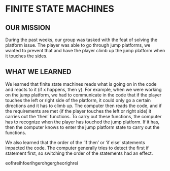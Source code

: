 # FINITE STATE MACHINES

## OUR MISSION
During the past weeks, our group was tasked with the feat of solving the platform issue. The player was able to go through jump platforms, we wanted to prevent that and have the player climb up the jump platform when it touches the sides. 

## WHAT WE LEARNED
We learned that finite state machines reads what is going on in the code and reacts to it (if x happens, then y). For example, when we were working on the jump platform, we had to communicate in the code that if the player touches the left or right side of the platform, it could only go a certain directions and it has to climb up. The computer then reads the code, and if the requirements are met (if the player touches the left or right side) it carries out the ‘then’ functions. To carry out these functions, the computer has to recognize when the player has touched the jump platform. If it has, then the computer knows to enter the jump platform state to carry out the functions. 

We also learned that the order of the ‘if then’ or ‘if else’ statements impacted the code. The computer generally tries to detect the first if statement first, so switching the order of the statements had an effect. 

eofhreihfoerihgerohgergheorighrei
